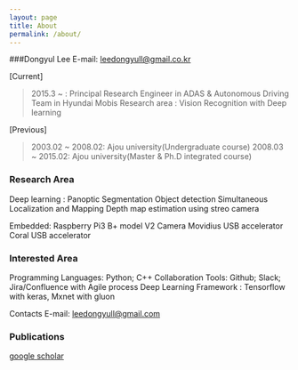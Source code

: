 ```yaml
---
layout: page
title: About
permalink: /about/
---
```


###Dongyul Lee
E-mail: leedongyull@gmail.co.kr


[Current]

> 2015.3 ~ : Principal Research Engineer in ADAS & Autonomous Driving Team in Hyundai Mobis 
> Research area : Vision Recognition with Deep learning

[Previous]
> 2003.02 ~ 2008.02: Ajou university(Undergraduate course)
> 2008.03 ~ 2015.02: Ajou university(Master & Ph.D integrated course)


### Research Area
Deep learning : 
Panoptic Segmentation
Object detection
Simultaneous Localization and Mapping
Depth map estimation using streo camera

Embedded:
Raspberry Pi3 B+ model
V2 Camera
Movidius USB accelerator
Coral USB accelerator

### Interested Area

Programming Languages: Python; C++
Collaboration Tools: Github; Slack; Jira/Confluence with Agile process
Deep Learning Framework : Tensorflow with keras, Mxnet with gluon

Contacts
E-mail: leedongyull@gmail.com

### Publications
[google scholar](https://scholar.google.co.kr/citations?user=X6e-CywAAAAJ&hl=ko)
